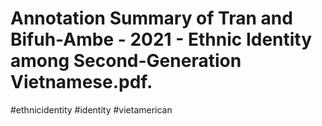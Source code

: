 # Annotation Summary of Tran and Bifuh-Ambe - 2021 - Ethnic Identity among Second-Generation Vietnamese.pdf.

#ethnicidentity #identity #vietamerican